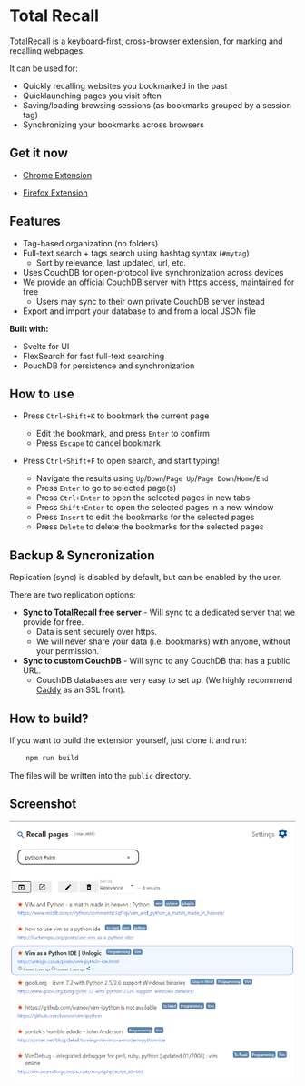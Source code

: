 # Total Recall

TotalRecall is a keyboard-first, cross-browser extension, for marking and recalling webpages.

It can be used for:
- Quickly recalling websites you bookmarked in the past
- Quicklaunching pages you visit often
- Saving/loading browsing sessions (as bookmarks grouped by a session tag)
- Synchronizing your bookmarks across browsers

## Get it now

- [Chrome Extension](https://chrome.google.com/webstore/detail/total-recall/fjhhkjfebkebegmdmemndmbnaoccpfcj)

- [Firefox Extension](https://addons.mozilla.org/en-US/firefox/addon/total-recall/)

## Features

- Tag-based organization (no folders)
- Full-text search + tags search using hashtag syntax (`#mytag`)
	- Sort by relevance, last updated, url, etc. 
- Uses CouchDB for open-protocol live synchronization across devices
- We provide an official CouchDB server with https access, maintained for free
	- Users may sync to their own private CouchDB server instead
- Export and import your database to and from a local JSON file

**Built with:**
- Svelte for UI
- FlexSearch for fast full-text searching
- PouchDB for persistence and synchronization

## How to use

- Press `Ctrl+Shift+K` to bookmark the current page
	- Edit the bookmark, and press `Enter` to confirm
	- Press `Escape` to cancel bookmark

- Press `Ctrl+Shift+F` to open search, and start typing!
	- Navigate the results using `Up`/`Down`/`Page Up`/`Page Down`/`Home`/`End`
	- Press `Enter` to go to selected page(s)
	- Press `Ctrl+Enter` to open the selected pages in new tabs
	- Press `Shift+Enter` to open the selected pages in a new window
	- Press `Insert` to edit the bookmarks for the selected pages
	- Press `Delete` to delete the bookmarks for the selected pages


## Backup & Syncronization

Replication (sync) is disabled by default, but can be enabled by the user.

There are two replication options:

- **Sync to TotalRecall free server** - Will sync to a dedicated server that we provide for free.
	- Data is sent securely over https.
	- We will never share your data (i.e. bookmarks) with anyone, without your permission.
- **Sync to custom CouchDB** - Will sync to any CouchDB that has a public URL.
	- CouchDB databases are very easy to set up. (We highly recommend [Caddy](https://caddyserver.com/) as an SSL front).


## How to build?

If you want to build the extension yourself, just clone it and run:

```bash
	npm run build
```

The files will be written into the `public` directory.

## Screenshot

![Screenshot](screenshot1.png)
